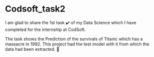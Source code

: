 # Codsoft_task2
I am glad to share the 1st task ✔️ of my Data Science which I have completed for the internship at CodSoft.

The task shows the Prediction of the survivals of Titanic which has a massacre in 1992. This project had the test model with it from which the data had been extracted. 🙂
